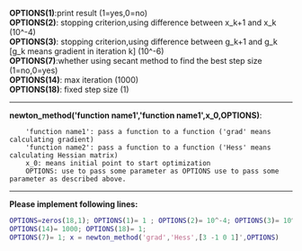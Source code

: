 
**OPTIONS(1)**:print result (1=yes,0=no)  
**OPTIONS(2)**: stopping criterion,using difference between x_k+1 and x_k  (10^-4)  
**OPTIONS(3)**: stopping criterion,using difference between g_k+1 and g_k [g_k means gradient in iteration k] (10^-6)  
**OPTIONS(7)**:whether using secant method to find the best step size (1=no,0=yes)  
**OPTIONS(14)**: max iteration (1000)  
**OPTIONS(18)**: fixed step size (1)  
***
**newton_method('function name1','function name1',x_0,OPTIONS)**:  
```
    'function name1': pass a function to a function ('grad' means calculating gradient)
    'function name2': pass a function to a function ('Hess' means calculating Hessian matrix)
    x_0: means initial point to start optimization  
    OPTIONS: use to pass some parameter as OPTIONS use to pass some parameter as described above.  
```
***
**Please implement following lines:**
``` Matlab
OPTIONS=zeros(18,1); OPTIONS(1)= 1 ; OPTIONS(2)= 10^-4; OPTIONS(3)= 10^-6; 
OPTIONS(14)= 1000; OPTIONS(18)= 1; 
OPTIONS(7)= 1; x = newton_method('grad','Hess',[3 -1 0 1]',OPTIONS)
```
